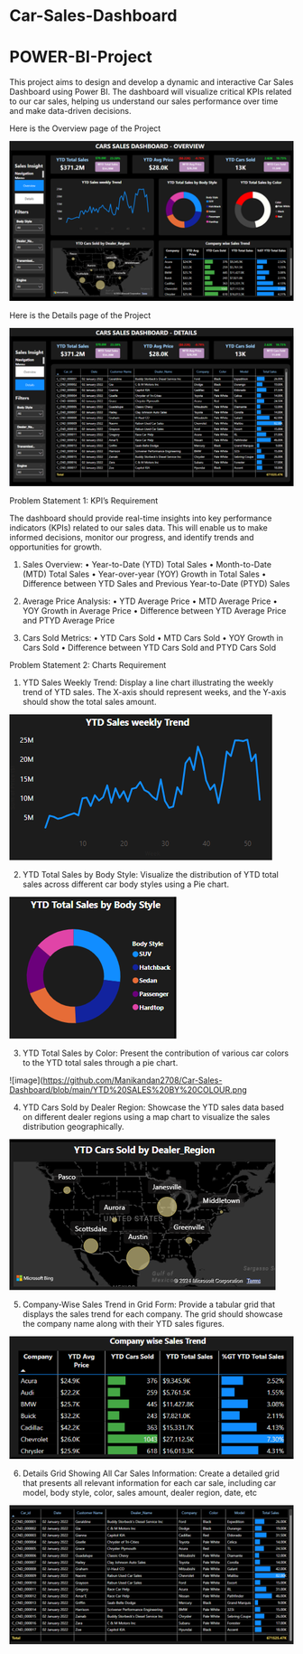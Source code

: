  # Car-Sales-Dashboard
# POWER-BI-Project

This project aims to design and develop a dynamic and interactive Car Sales Dashboard using Power BI. The dashboard will visualize critical KPIs related to our car sales, helping us understand our sales performance over time and make data-driven decisions.


Here is the Overview page of the Project


![image](https://github.com/Manikandan2708/Car-Sales-Dashboard/blob/main/OVERVIEW.png)




Here is the Details page of the Project


![image](https://github.com/Manikandan2708/Car-Sales-Dashboard/blob/main/DETAILS.png)





Problem Statement 1: KPI’s Requirement

The dashboard should provide real-time insights into key performance indicators (KPIs) related to our sales data. This will enable us to make informed decisions, monitor our progress, and identify trends and opportunities for growth.



1.	Sales Overview:
           •	Year-to-Date (YTD) Total Sales
           •	Month-to-Date (MTD) Total Sales
           •	Year-over-year (YOY) Growth in Total Sales
           •	Difference between YTD Sales and Previous Year-to-Date (PTYD) Sales


2.	Average Price Analysis:
           •	YTD Average Price
           •	MTD Average Price
           •	YOY Growth in Average Price
           •	Difference between YTD Average Price and PTYD Average Price


3.	Cars Sold Metrics:
           •	YTD Cars Sold
           •	MTD Cars Sold
           •	YOY Growth in Cars Sold
           •	Difference between YTD Cars Sold and PTYD Cars Sold




   


Problem Statement 2: Charts Requirement

 
1. YTD Sales Weekly Trend: Display a line chart illustrating the weekly trend of YTD sales. The X-axis should represent weeks, and the Y-axis should show the total sales amount.

   
![image](https://github.com/Manikandan2708/Car-Sales-Dashboard/blob/main/YTD%20SALES%20WEEKLY%20TREND.png)


2. YTD Total Sales by Body Style: Visualize the distribution of YTD total sales across different car body styles using a Pie chart.


![image](https://github.com/Manikandan2708/Car-Sales-Dashboard/blob/main/YTD%20SALES%20BY%20BODY%20TYPE.png)


3. YTD Total Sales by Color: Present the contribution of various car colors to the YTD total sales through a pie chart.
   

![image](https://github.com/Manikandan2708/Car-Sales-Dashboard/blob/main/YTD%20SALES%20BY%20COLOUR.png


4. YTD Cars Sold by Dealer Region: Showcase the YTD sales data based on different dealer regions using a map chart to visualize the sales distribution geographically.

   
![image](https://github.com/Manikandan2708/Car-Sales-Dashboard/blob/main/YTD%20CARS%20SOLD%20BY%20REGION.png)



5. Company-Wise Sales Trend in Grid Form: Provide a tabular grid that displays the sales trend for each company. The grid should showcase the company name along with their YTD sales figures.

    
![image](https://github.com/Manikandan2708/Car-Sales-Dashboard/blob/main/COMPANY%20WISE%20SALES%20TREND.png)



6. Details Grid Showing All Car Sales Information: Create a detailed grid that presents all relevant information for each car sale, including car model, body style, color, sales amount, dealer region, date, etc

    
![image](https://github.com/Manikandan2708/Car-Sales-Dashboard/blob/main/DETAILS%20TABLE.png)



   


